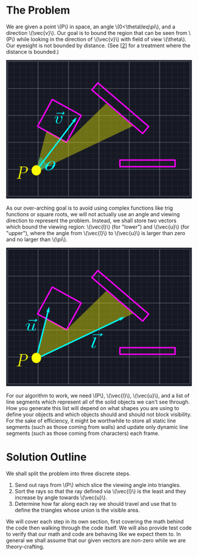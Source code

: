 # The Problem

We are given a point \\(P\\) in space, an angle \\(0<\theta\leq\pi\\), and a direction \\(\vec{v}\\). Our goal is to bound the region that can be seen from \\(P\\) while looking in the direction of \\(\vec{v}\\) with field of view \\(\theta\\). Our eyesight is not bounded by distance. (See [[2](https://legends2k.github.io/2d-fov/design.html)] for a treatment where the distance is bounded.)

![Problem Setup](./images/problem.png "An example problem")

As our over-arching goal is to avoid using complex functions like trig functions or square roots, we will not actually use an angle and viewing direction to represent the problem. Instead, we shall store two vectors which bound the viewing region: \\(\vec{l}\\) (for "lower") and \\(\vec{u}\\) (for "upper"), where the angle from \\(\vec{l}\\) to \\(\vec{u}\\) is larger than zero and no larger than \\(\pi\\).

![Problem Revision](./images/problemvectors.png "The example redefined using u and l")

For our algorithm to work, we need \\(P\\), \\(\vec{l}\\), \\(\vec{u}\\), and a list of line segments which represent all of the solid objects we can't see through. How you generate this list will depend on what shapes you are using to define your objects and which objects should and should not block visibility. For the sake of efficiency, it might be worthwhile to store all static line segments (such as those coming from walls) and update only dynamic line segments (such as those coming from characters) each frame.

# Solution Outline

We shall split the problem into three discrete steps.

1. Send out rays from \\(P\\) which slice the viewing angle into triangles. 
2. Sort the rays so that the ray defined via \\(\vec{l}\\) is the least and they increase by angle towards \\(\vec{u}\\).
3. Determine how far along each ray we should travel and use that to define the triangles whose union is the visible area.

We will cover each step in its own section, first covering the math behind the code then walking through the code itself. We will also provide test code to verify that our math and code are behaving like we expect them to. In general we shall assume that our given vectors are non-zero while we are theory-crafting.
